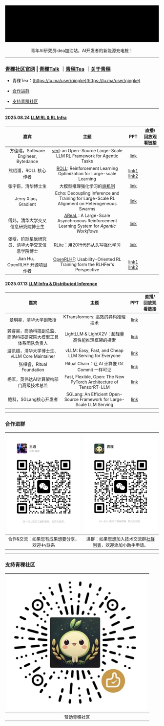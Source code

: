 ![](Logo-3.gif)

<p align="center">青年AI研究员idea加油站，AI开发者的新能源充电桩！</p>



---

### [青稞社区官网](https://qingkeai.online/)  | [青稞Talk](https://github.com/qingkelab/qingketalk) ｜[青稞Tea](https://github.com/qingkelab/qingketea) ｜[关于青稞](https://qingkelab.feishu.cn/wiki/SyGlwuAjriVCOokxcXRckwC7nYU)

-  青稞Tea：[https://lu.ma/user/qingke](https://lu.ma/user/qingke)

- [合作进群](#合作进群)

- [支持青稞社区](#支持青稞社区)

---

#### 2025.08.24 [LLM RL & RL Infra](https://lu.ma/0esfma7i)

|                      嘉宾                      |                             主题                             |                             PPT                              | 直播/回放观看链接 |
| :--------------------------------------------: | :----------------------------------------------------------: | :----------------------------------------------------------: | :---------------: |
|      方佳瑞，Software Engineer, Bytedance      | [verl](https://github.com/volcengine/verl): an Open-Source Large-Scale LLM RL Framework for Agentic Tasks | [link](http://qingkeai.online/upload/pdf/20250824/verl.pdf)  |                   |
|             熊绍潘，ROLL 核心作者              | [ROLL](https://github.com/alibaba/ROLL): Reinforcement Learning Optimization for Large-scale Learning | [link1](http://qingkeai.online/upload/pdf/20250824/ROLL.pdf) [link2]() |                   |
|               张宇臣，清华博士生               | 大模型推理强化学习的[熵机制](https://github.com/PRIME-RL/Entropy-Mechanism-of-RL) | [link](http://qingkeai.online/upload/pdf/20250824/Entropy.pdf) |                   |
|              Jerry Xiao，Gradient              | Echo: Decoupling Inference and Training for Large-Scale RL Alignment on Heterogeneous Swarms | [link](http://qingkeai.online/upload/pdf/20250824/echo.pdf)  |                   |
|       傅炜，清华大学交叉信息研究院博士生       | [AReaL]( https://github.com/inclusionAI/AReaL) : A Large-Scale Asynchronous Reinforcement Learning System for *Agentic Workflows* | [link](http://qingkeai.online/upload/pdf/20250824/AReaL.pdf) |                   |
| 张晗，阶跃星辰研究员、清华大学交叉信息学院博士 | [RLite](https://github.com/rlite-project/RLite)：用20行代码从头写强化学习 | [link](http://qingkeai.online/upload/pdf/20250824/RLite.pdf) |                   |
|         Jian Hu，OpenRLHF 开源项目作者         | [OpenRLHF](https://github.com/OpenRLHF/OpenRLHF): Usability-Oriented RL Training  form the RLHFer's Perspective | [link1](http://qingkeai.online/upload/pdf/20250824/OpenRLHF.pdf) [link2](https://docs.google.com/presentation/d/1JRhB1d7csofx0PIZBmfyBdMluxNd5JLPpUHrrvVhGnk/edit) |                   |

#### 2025.07.13 [LLM Infra & Distributed Inference](https://lu.ma/x1wfp3kj)

|                             嘉宾                             |                             主题                             |                             PPT                              | 直播/回放观看链接 |
| :----------------------------------------------------------: | :----------------------------------------------------------: | :----------------------------------------------------------: | :---------------: |
|                    章明星，清华大学副教授                    |              KTransformers: 高效的异构推理技术               | [link](http://qingkeai.online/upload/pdf/20250713/KTransformers.pdf) |                   |
| 龚睿昊，商汤科技副总监、商汤科技研究院大模型工具体系团队负责人 |       LightLLM & LightX2V：超轻量高性能推理框架的探索        | [link](http://qingkeai.online/upload/pdf/20250713/LightLLM.pdf) |                   |
|         游凯超，清华大学博士生、vLLM Core Maintainer         |     vLLM: Easy, Fast, and Cheap LLM Serving for Everyone     | [link](http://qingkeai.online/upload/pdf/20250713/vllm.pdf)  |                   |
|                  张桓睿，Ritual Foundation                   |        Ritual Chain：让 AI 计算像 Git Commit 一样可证        | [link](http://qingkeai.online/upload/pdf/20250713/Ritual.pdf) |                   |
|            杨军，英伟达AI计算架构部门高级技术总监            | Fast, Flexible, Open: The New PyTorch Architecture of TensorRT-LLM | [link](http://qingkeai.online/upload/pdf/20250713/TRTLLM.pdf) |                   |
|                    鲍科，SGLang核心开发者                    | SGLang: An Efficient Open-Source Framework for Large-Scale LLM Serving | [link](http://qingkeai.online/upload/pdf/20250713/SGLang.pdf) |                   |


---

### 合作进群

| ![](https://github.com/qingkelab/qingketalk/raw/master/asset/wang.png) | ![进群](https://github.com/qingkelab/qingketalk/raw/master/asset/qingke.png) |
| :----------------------------------------------------------: | :----------------------------------------------------------: |
|         合作&交流：如果您有成果想要分享，欢迎➕v联系          | 进群：如果您想加入技术交流群[社群列表](https://mp.weixin.qq.com/s/CXi5oCaT8pZqrATCmqhmAw)，欢迎添加小助手申请。 |

---

### 支持青稞社区

| ![](https://github.com/qingkelab/qingketalk/raw/master/asset/image.png) |
| :----------------------------------------------------------: |
|                         赞助青稞社区                         |

